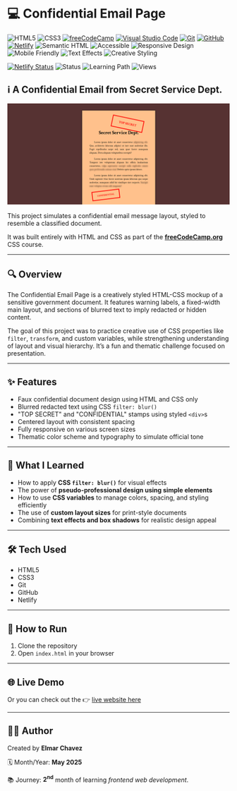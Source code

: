 # 💻 Confidential Email Page

![HTML5](https://img.shields.io/badge/HTML5-E34F26?style=for-the-badge&logo=html5&logoColor=white)
![CSS3](https://img.shields.io/badge/CSS3-1572B6?style=for-the-badge&logo=css3&logoColor=white)
[![freeCodeCamp](https://img.shields.io/badge/freeCodeCamp-27273D?style=for-the-badge&logo=freecodecamp&logoColor=white)](https://www.freecodecamp.org/)
[![Visual Studio Code](https://img.shields.io/badge/VS%20Code-007ACC?style=for-the-badge&logo=visual-studio-code&logoColor=white)](https://code.visualstudio.com/)
[![Git](https://img.shields.io/badge/Git-F05032?style=for-the-badge&logo=git&logoColor=white)](https://git-scm.com/)
[![GitHub](https://img.shields.io/badge/GitHub-181717?style=for-the-badge&logo=github&logoColor=white)](https://github.com/)
[![Netlify](https://img.shields.io/badge/Netlify-00C7B7?style=for-the-badge&logo=netlify&logoColor=white)](https://www.netlify.com/)
![Semantic HTML](https://img.shields.io/badge/Semantic%20HTML-ff9800?style=for-the-badge)
![Accessible](https://img.shields.io/badge/Accessibility-A11Y-0052cc?style=for-the-badge)
![Responsive Design](https://img.shields.io/badge/Responsive%20Design-2196F3?style=for-the-badge&logo=responsive&logoColor=white)
![Mobile Friendly](https://img.shields.io/badge/Mobile%20Friendly-%E2%9C%85-1E293B?style=for-the-badge&logo=responsive-design&logoColor=white)
![Text Effects](https://img.shields.io/badge/Text%20Effects-CSS%20Blur-yellow?style=for-the-badge)
![Creative Styling](https://img.shields.io/badge/Creative%20Styling-%E2%9C%85-1E293B?style=for-the-badge&logo=responsive-design&logoColor=white)

[![Netlify Status](https://api.netlify.com/api/v1/badges/36deb572-ba22-4cd3-b751-9991be26c064/deploy-status)](https://confidential-email-page-fcc-jiro.netlify.app/)
![Status](https://img.shields.io/badge/status-complete-brightgreen)
![Learning Path](https://img.shields.io/badge/learning%20path-month%202-blue)
![Views](https://visitor-badge.laobi.icu/badge?page_id=CodingWithJiro.freecodecamp-css-confidential-email-page&left_text=repo%20views)

## ℹ️ A Confidential Email from Secret Service Dept.

![Screenshot of the project](./screenshot.png)

This project simulates a confidential email message layout, styled to resemble a classified document.

It was built entirely with HTML and CSS as part of the [**freeCodeCamp.org**](https://www.freecodecamp.org/learn/full-stack-developer/) CSS course.

---

## 🔍 Overview

The Confidential Email Page is a creatively styled HTML-CSS mockup of a sensitive government document. It features warning labels, a fixed-width main layout, and sections of blurred text to imply redacted or hidden content.

The goal of this project was to practice creative use of CSS properties like `filter`, `transform`, and custom variables, while strengthening understanding of layout and visual hierarchy. It’s a fun and thematic challenge focused on presentation.

---

## ✨ Features

- Faux confidential document design using HTML and CSS only
- Blurred redacted text using CSS `filter: blur()`
- "TOP SECRET" and "CONFIDENTIAL" stamps using styled `<div>`s
- Centered layout with consistent spacing
- Fully responsive on various screen sizes
- Thematic color scheme and typography to simulate official tone

---

## 🧠 What I Learned

- How to apply **CSS `filter: blur()`** for visual effects
- The power of **pseudo-professional design using simple elements**
- How to use **CSS variables** to manage colors, spacing, and styling efficiently
- The use of **custom layout sizes** for print-style documents
- Combining **text effects and box shadows** for realistic design appeal

---

## 🛠️ Tech Used

- HTML5
- CSS3
- Git
- GitHub
- Netlify

---

## 🚀 How to Run

1. Clone the repository
2. Open `index.html` in your browser

---

## 🌐 Live Demo

Or you can check out the 👉 [live website here](https://confidential-email-page-fcc-jiro.netlify.app/)

---

## 🧑‍💻 Author

Created by **Elmar Chavez**

🗓️ Month/Year: **May 2025**

📚 Journey: **2<sup>nd</sup>** month of learning _frontend web development_.
